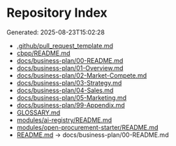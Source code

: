 # Repository Index

Generated: 2025-08-23T15:02:28

* [.github/pull_request_template.md](.github/pull_request_template.md)
* [cbpp/README.md](cbpp/README.md)
* [docs/business-plan/00-README.md](docs/business-plan/00-README.md)
* [docs/business-plan/01-Overview.md](docs/business-plan/01-Overview.md)
* [docs/business-plan/02-Market-Compete.md](docs/business-plan/02-Market-Compete.md)
* [docs/business-plan/03-Strategy.md](docs/business-plan/03-Strategy.md)
* [docs/business-plan/04-Sales.md](docs/business-plan/04-Sales.md)
* [docs/business-plan/05-Marketing.md](docs/business-plan/05-Marketing.md)
* [docs/business-plan/99-Appendix.md](docs/business-plan/99-Appendix.md)
* [GLOSSARY.md](GLOSSARY.md)
* [modules/ai-registry/README.md](modules/ai-registry/README.md)
* [modules/open-procurement-starter/README.md](modules/open-procurement-starter/README.md)
* [README.md](README.md) → docs/business-plan/00-README.md

